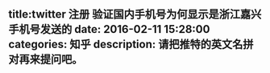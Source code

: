 title:twitter 注册 验证国内手机号为何显示是浙江嘉兴手机号发送的
date: 2016-02-11   15:28:00 
categories: 知乎 
 description: 请把推特的英文名拼对再来提问吧。
  --- 
 